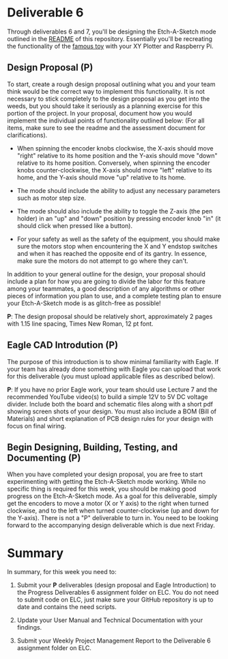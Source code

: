 # Deliverable 6

Through deliverables 6 and 7, you'll be designing the Etch-A-Sketch mode outlined in the [README](../README.md) of this repository. Essentially you'll be recreating the functionality of the [famous toy](https://en.wikipedia.org/wiki/Etch_A_Sketch) with your XY Plotter and Raspberry Pi.

## Design Proposal (P)

To start, create a rough design proposal outlining what you and your team think would be the correct way to implement this functionality. It is not necessary to stick completely to the design proposal as you get into the weeds, but you should take it seriously as a planning exercise for this portion of the project. In your proposal, document how you would implement the individual points of functionality outlined below:  (For all items, make sure to see the readme and the assessment document for clarifications).

- When spinning the encoder knobs clockwise, the X-axis should move "right" relative to its home position and the Y-axis should move "down" relative to its home position. Conversely, when spinning the encoder knobs counter-clockwise, the X-axis should move "left" relative to its home, and the Y-axis should move "up" relative to its home.

- The mode should include the ability to adjust any necessary parameters such as motor step size. 

- The mode should also include the ability to toggle the Z-axis (the pen holder) in an "up" and "down" position by pressing encoder knob "in" (it should click when pressed like a button).

- For your safety as well as the safety of the equipment, you should make sure the motors stop when encountering the X and Y endstop switches and when it has reached the opposite end of its gantry. In essence, make sure the motors do not attempt to go where they can't. 

In addition to your general outline for the design, your proposal should include a plan for how you are going to divide the labor for this feature among your teammates, a good description of any algorithms or other pieces of information you plan to use, and a complete testing plan to ensure your Etch-A-Sketch mode is as glitch-free as possible!

**P**: The design proposal should be relatively short, approximately 2 pages with 1.15 line spacing, Times New Roman, 12 pt font.

## Eagle CAD Introdution (P)

The purpose of this introduction is to show minimal familiarity with Eagle. If your team has already done something with Eagle you can upload that work for this deliverable (you must upload applicable files as described below).

**P**: If you have no prior Eagle work, your team should use Lecture 7 and the recommended YouTube video(s) to build a simple 12V to 5V DC voltage divider. Include both the board and schematic files along with a short pdf showing screen shots of your design. You must also include a BOM (Bill of Materials) and short explanation of PCB design rules for your design with focus on final wiring.

## Begin Designing, Building, Testing, and Documenting (P)

When you have completed your design proposal, you are free to start experimenting with getting the Etch-A-Sketch mode working. While no specific thing is required for this week, you should be making good progress on the Etch-A-Sketch mode. As a goal for this deliverable, simply get the encoders to move a motor (X or Y axis) to the right when turned clockwise, and to the left when turned counter-clockwise (up and down for the Y-axis).  There is not a "P" deliverable to turn in.  You need to be looking forward to the accompanying design deliverable which is due next Friday.

# Summary

In summary, for this week you need to:

1. Submit your **P** deliverables (design proposal and Eagle Introduction) to the Progress Deliverables 6 assignment folder on ELC. You do not need to submit code on ELC, just make sure your GitHub repository is up to date and contains the need scripts.

3. Update your User Manual and Technical Documentation with your findings.

4. Submit your Weekly Project Management Report to the Deliverable 6 assignment folder on ELC.
